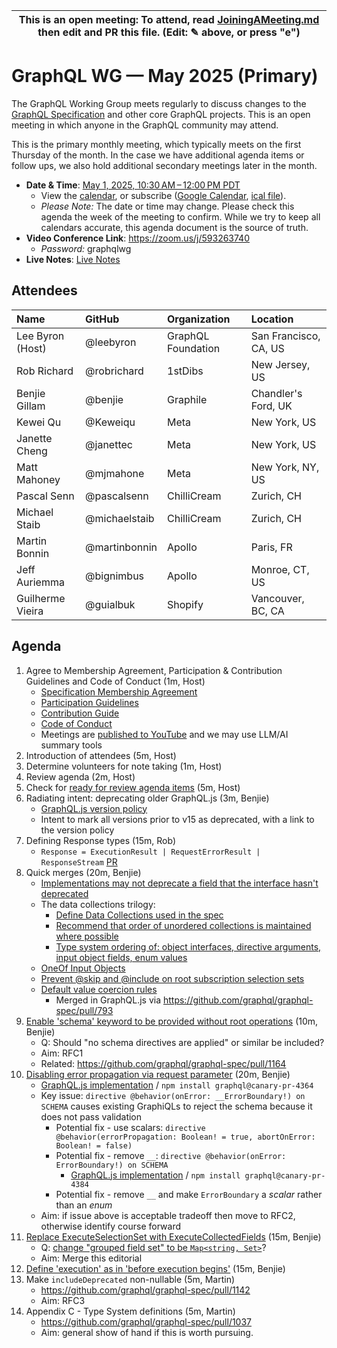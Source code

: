 <!--

# How to join (copied directly from /JoiningAMeeting.md)

Hello! You're welcome to join our working group meeting and add to the agenda by
following these three steps:

1.  Add your name to the list of attendees (in alphabetical order).

    - To respect meeting size, attendees should be relevant to the agenda. That
      means we expect most who join the meeting to participate in discussion. If
      you'd rather just watch, check out our [YouTube][].

    - Please include the organization (or project) you represent, and the
      location (including [country code][]) you expect to be located in during
      the meeting.

    - If you're willing to help take notes, add "✏️" after your name (eg. Ada
      Lovelace ✏). This is hugely helpful!

2.  If relevant, add your topic to the agenda (sorted by expected time).

    - Every agenda item has four parts: 1) the topic, 2) an expected time
      constraint, 3) who's leading the discussion, and 4) a list of any relevant
      links (RFC docs, issues, PRs, presentations, etc). Follow the format of
      existing agenda items.

    - Know what you want to get out of the agenda topic - what feedback do you
      need? What questions do you need answered? Are you looking for consensus
      or just directional feedback?

    - If your topic is a new proposal it's likely an ["RFC 0"][rfc stages]. The
      barrier of entry for documenting new proposals is intentionally low,
      writing a few sentences about the problem you're trying to solve and the
      rough shape of your proposed solution is normally sufficient.

      You can create a link for this:

      - As an issue against the graphql-wg repo.
      - As a GitHub discussion in the graphql-wg repo.
      - As an RFC document into the rfcs/ folder of the graphql-wg repo.

3.  Review our guidelines and agree to our Spec Membership & CLA.

    - Review and understand our Spec Membership Agreement, Participation &
      Contribution Guidelines, and Code of Conduct. You'll find links to these
      in the first agenda item of every meeting.

    - If this is your first time, our bot will comment on your Pull Request with
      a link to our Spec Membership & CLA. Please follow along and agree before
      your PR is merged.

      Your organization may sign this for all of its members. To set this up,
      please ask operations@graphql.org.

PLEASE TAKE NOTE:

- By joining this meeting you must agree to the Specification Membership
  Agreement and Code of Conduct.

- Meetings are recorded and made available on [YouTube][], by joining you
  consent to being recorded.

[youtube]: https://www.youtube.com/channel/UCERcwLeheOXp_u61jEXxHMA
[country code]:
  https://en.wikipedia.org/wiki/List_of_ISO_3166_country_codes#Current_ISO_3166_country_codes
[rfc stages]:
  https://github.com/graphql/graphql-spec/blob/main/CONTRIBUTING.md#rfc-contribution-stages


-->

| This is an open meeting: To attend, read [JoiningAMeeting.md][] then edit and PR this file. (Edit: ✎ above, or press "e") |
| ---------------------------------------------------------------------------------------- |

# GraphQL WG — May 2025 (Primary)

The GraphQL Working Group meets regularly to discuss changes to the
[GraphQL Specification][] and other core GraphQL projects. This is an open
meeting in which anyone in the GraphQL community may attend.

This is the primary monthly meeting, which typically meets on the first Thursday
of the month. In the case we have additional agenda items or follow ups, we also
hold additional secondary meetings later in the month.

- **Date & Time**: [May 1, 2025, 10:30 AM – 12:00 PM PDT](https://www.timeanddate.com/worldclock/converter.html?iso=20250501T173000&p1=224&p2=179&p3=136&p4=268&p5=367&p6=438&p7=248&p8=240)
  - View the [calendar][], or subscribe ([Google Calendar][], [ical file][]).
  - _Please Note:_ The date or time may change. Please check this agenda the
    week of the meeting to confirm. While we try to keep all calendars accurate,
    this agenda document is the source of truth.
- **Video Conference Link**: https://zoom.us/j/593263740
  - _Password:_ graphqlwg
- **Live Notes**: [Live Notes][]

[calendar]: https://calendar.google.com/calendar/embed?src=linuxfoundation.org_ik79t9uuj2p32i3r203dgv5mo8%40group.calendar.google.com
[google calendar]: https://calendar.google.com/calendar?cid=bGludXhmb3VuZGF0aW9uLm9yZ19pazc5dDl1dWoycDMyaTNyMjAzZGd2NW1vOEBncm91cC5jYWxlbmRhci5nb29nbGUuY29t
[ical file]: https://calendar.google.com/calendar/ical/linuxfoundation.org_ik79t9uuj2p32i3r203dgv5mo8%40group.calendar.google.com/public/basic.ics
[graphql specification]: https://github.com/graphql/graphql-spec
[JoiningAMeeting.md]: https://github.com/graphql/graphql-wg/blob/main/JoiningAMeeting.md
[live notes]: https://docs.google.com/document/d/1q-sT4k8-c0tcDYJ8CxPZkJ8UY4Nhk3HbKsRxosu_7YE/edit?usp=sharing

## Attendees

<!-- prettier-ignore -->
| Name             | GitHub        | Organization       | Location              |
| :--------------- | :------------ | :----------------- | :-------------------- |
| Lee Byron (Host) | @leebyron     | GraphQL Foundation | San Francisco, CA, US |
| Rob Richard      | @robrichard   | 1stDibs            | New Jersey, US        |
| Benjie Gillam    | @benjie       | Graphile           | Chandler's Ford, UK   |
| Kewei Qu         | @Keweiqu      | Meta               | New York, US          |
| Janette Cheng    | @janettec     | Meta               | New York, US          |
| Matt Mahoney     | @mjmahone     | Meta               | New York, NY, US      |
| Pascal Senn      | @pascalsenn   | ChilliCream        | Zurich, CH            |
| Michael Staib    | @michaelstaib | ChilliCream        | Zurich, CH            |
| Martin Bonnin    | @martinbonnin | Apollo             | Paris, FR             |
| Jeff Auriemma    | @bignimbus    | Apollo             | Monroe, CT, US        |
| Guilherme Vieira | @guialbuk     | Shopify            | Vancouver, BC, CA     |


## Agenda

1. Agree to Membership Agreement, Participation & Contribution Guidelines and Code of Conduct (1m, Host)
   - [Specification Membership Agreement](https://github.com/graphql/foundation)
   - [Participation Guidelines](https://github.com/graphql/graphql-wg#participation-guidelines)
   - [Contribution Guide](https://github.com/graphql/graphql-spec/blob/main/CONTRIBUTING.md)
   - [Code of Conduct](https://github.com/graphql/foundation/blob/master/CODE-OF-CONDUCT.md)
   - Meetings are [published to YouTube](https://www.youtube.com/@GraphQLFoundation/videos) and we may use LLM/AI summary tools
1. Introduction of attendees (5m, Host)
1. Determine volunteers for note taking (1m, Host)
1. Review agenda (2m, Host)
1. Check for [ready for review agenda items](https://github.com/graphql/graphql-wg/issues?q=is%3Aissue+is%3Aopen+label%3A%22Ready+for+review+%F0%9F%99%8C%22+sort%3Aupdated-desc) (5m, Host)
1. Radiating intent: deprecating older GraphQL.js (3m, Benjie)
   - [GraphQL.js version policy](https://github.com/graphql/graphql-wg/issues/1614#issuecomment-2583339225)
   - Intent to mark all versions prior to v15 as deprecated, with a link to the version policy
1. Defining Response types (15m, Rob)
   - `Response = ExecutionResult | RequestErrorResult | ResponseStream` [PR](https://github.com/graphql/graphql-spec/pull/1159)
1. Quick merges (20m, Benjie)
   - [Implementations may not deprecate a field that the interface hasn't deprecated](https://github.com/graphql/graphql-spec/pull/1053)
   - The data collections trilogy:
     - [Define Data Collections used in the spec](https://github.com/graphql/graphql-spec/pull/1102)
     - [Recommend that order of unordered collections is maintained where possible](https://github.com/graphql/graphql-spec/pull/1092)
     - [Type system ordering of: object interfaces, directive arguments, input object fields, enum values](https://github.com/graphql/graphql-spec/pull/1063)
   - [OneOf Input Objects](https://github.com/graphql/graphql-spec/pull/825)
   - [Prevent @skip and @include on root subscription selection sets](https://github.com/graphql/graphql-spec/pull/860)
   - [Default value coercion rules](https://github.com/graphql/graphql-spec/pull/793)
     - Merged in GraphQL.js via https://github.com/graphql/graphql-spec/pull/793
1. [Enable 'schema' keyword to be provided without root operations](https://github.com/graphql/graphql-spec/pull/1166) (10m, Benjie)
   - Q: Should "no schema directives are applied" or similar be included?
   - Aim: RFC1
   - Related: https://github.com/graphql/graphql-spec/pull/1164
1. [Disabling error propagation via request parameter](https://github.com/graphql/graphql-spec/pull/1163) (20m, Benjie)
   - [GraphQL.js implementation](https://github.com/graphql/graphql-js/pull/4364) / `npm install graphql@canary-pr-4364`
   - Key issue: `directive @behavior(onError: __ErrorBoundary!) on SCHEMA` causes existing GraphiQLs to reject the schema because it does not pass validation
     - Potential fix - use scalars: `directive @behavior(errorPropagation: Boolean! = true, abortOnError: Boolean! = false)`
     - Potential fix - remove `__`: `directive @behavior(onError: ErrorBoundary!) on SCHEMA`
       - [GraphQL.js implementation](https://github.com/graphql/graphql-js/pull/4384) / `npm install graphql@canary-pr-4384`
     - Potential fix - remove `__` and make `ErrorBoundary` a _scalar_ rather than an _enum_
   - Aim: if issue above is acceptable tradeoff then move to RFC2, otherwise identify course forward
1. [Replace ExecuteSelectionSet with ExecuteCollectedFields](https://github.com/graphql/graphql-spec/pull/1039) (15m, Benjie)
   - Q: [change "grouped field set" to be `Map<string, Set>`](https://github.com/graphql/graphql-spec/pull/1161)?
   - Aim: Merge this editorial
1. [Define 'execution' as in 'before execution begins'](https://github.com/graphql/graphql-spec/pull/894) (15m, Benjie)
1. Make `includeDeprecated` non-nullable (5m, Martin)
   - https://github.com/graphql/graphql-spec/pull/1142
   - Aim: RFC3
1. Appendix C - Type System definitions (5m, Martin)
   - https://github.com/graphql/graphql-spec/pull/1037
   - Aim: general show of hand if this is worth pursuing.

